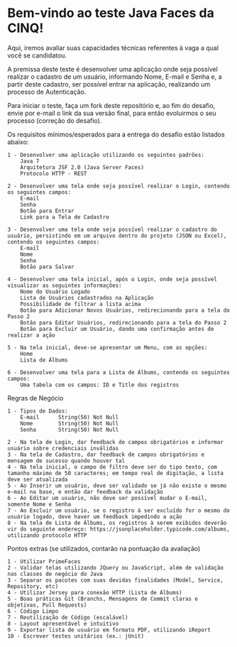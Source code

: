 # Bem-vindo ao teste Java Faces da CINQ!

Aqui, iremos avaliar suas capacidades técnicas referentes à vaga a qual você se candidatou.

A premissa deste teste é desenvolver uma aplicação onde seja possível realizar o cadastro de um usuário, informando Nome, E-mail e Senha e, a partir deste cadastro, ser possível entrar na aplicação, realizando um processo de Autenticação.

Para iniciar o teste, faça um fork deste repositório e, ao fim do desafio, envie por e-mail o link da sua versão final, para então evoluirmos o seu processo (correção do desafio).

Os requisitos mínimos/esperados para a entrega do desafio estão listados abaixo:

	1 - Desenvolver uma aplicação utilizando os seguintes padrões:
		Java 7
		Arquitetura JSF 2.0 (Java Server Faces)
		Protocolo HTTP - REST
		
	2 - Desenvolver uma tela onde seja possível realizar o Login, contendo os seguintes campos:
		E-mail
		Senha
		Botão para Entrar
		Link para a Tela de Cadastro
		
	3 - Desenvolver uma tela onde seja possível realizar o cadastro do usuário, persistindo em um arquivo dentro do projeto (JSON ou Excel), contendo os seguintes campos:
		E-mail
		Nome
		Senha
		Botão para Salvar
		
	4 - Desenvolver uma tela inicial, após o Login, onde seja possível visualizar as seguintes informações:
		Nome do Usuário Logado
		Lista de Usuários cadastrados na Aplicação
		Possibilidade de filtrar a lista acima
		Botão para Adicionar Novos Usuários, redirecionando para a tela do Passo 2
		Botão para Editar Usuários, redirecionando para a tela do Passo 2
		Botão para Excluir um Usuário, dando uma confirmação antes de realizar a ação
		
	5 - Na tela inicial, deve-se apresentar um Menu, com as opções:
		Home
		Lista de Álbums
		
	6 - Desenvolver uma tela para a Lista de Álbums, contendo os seguintes campos:
		Uma tabela com os campos: ID e Title dos registros
		
Regras de Negócio
	
	1 - Tipos de Dados:
		E-mail  	String(50) Not Null
		Nome  		String(50) Not Null
		Senha 	 	String(50) Not Null
		
	2 - Na tela de Login, dar feedback de campos obrigatórios e informar usuário sobre credenciais inválidas
	3 - Na tela de Cadastro, dar feedback de campos obrigatórios e mensagem de sucesso quando houver tal
	4 - Na tela inicial, o campo de filtro deve ser do tipo texto, com tamanho máximo de 50 caracteres; em tempo real de digitação, a lista deve ser atualizada
	5 - Ao Inserir um usuário, deve ser validado se já não existe o mesmo e-mail na base, e então dar feedback da validação
	6 - Ao Editar um usuário, não deve ser possível mudar o E-mail, somente Nome e Senha
	7 - Ao Excluir um usuário, se o registro à ser excluído for o mesmo do usuário logado, deve haver um feedback impedindo a ação
	8 - Na tela de Lista de Álbums, os registros à serem exibidos deverão vir do seguinte endereço: https://jsonplaceholder.typicode.com/albums, utilizando protocolo HTTP
	
Pontos extras (se utilizados, contarão na pontuação da avaliação)

	1 - Utilizar PrimeFaces
	2 - Validar telas utilizando JQuery ou JavaScript, além de validação nas classes de negócio do Java
	3 - Separar os pacotes com suas devidas finalidades (Model, Service, Repository, etc)
	4 - Utilizar Jersey para conexão HTTP (Lista de Álbums)
	5 - Boas práticas Git (Branchs, Mensagens de Commit claras e objetivas, Pull Requests)
	6 - Código Limpo
	7 - Reutilização de Código (escalável)
	8 - Layout apresentável e intuitivo
	9 - Exportar lista de usuário em formato PDF, utilizando iReport
	10 - Escrever testes unitários (ex.: jUnit)